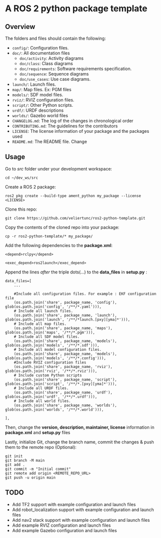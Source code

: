 A ROS 2 python package template
=================
Overview
--------
The folders and files should contain the following:

* `config/`: Configuration files.
* `doc/`: All documentation files 
	* `doc/activity`: Activity diagrams
	* `doc/class`: Class diagrams
	* `doc/requirements`: Software requirements specification.
	* `doc/sequence`: Sequence diagrams
	* `doc/use_cases`: Use case diagrams.
* `launch/`: Launch files.
* `map/`: Map files. Ex: PGM files
* `models/`: SDF model files.
* `rviz/`: RVIZ configuration files.
* `script/`: Other Python scripts.
* `urdf/`: URDF descriptions
* `worlds/`: Gazebo world files
* `CHANGELOG.md`: The log of the changes in chronological order
* `CONTRIBUTING.md`: The guidelines for the contributors
* `LICENSE`: The license information of your package and the packages used
* `README.md`: The README file. Change


Usage
--------
Go to *src* folder under your development workspace:

	cd ~/dev_ws/src

Create a ROS 2 package:

	ros2 pkg create --build-type ament_python my_package --license <LICENSE>

Clone this repo:

	git clone https://github.com/veliertunc/ros2-python-template.git

Copy the contents of the cloned repo into your package:

	cp -r ros2-python-template/* my_package/


Add the following dependencies to the **package.xml**:

	<depend>rclpy</depend>

	<exec_depend>ros2launch</exec_depend>


Append the lines *after* the triple dots(...) to the **data_files** in **setup.py** :

	data_files=[
		...
		
		#Include all configuration files. For example : EKF configuration file
		(os.path.join('share', package_name, 'config'), glob(os.path.join('config', '/**/*.yaml'))),
		# Include all launch files.
		(os.path.join('share', package_name, 'launch'), glob(os.path.join('launch', '/**/*launch.[pxy][yma]*'))),
		# Include all map files.
		(os.path.join('share', package_name, 'maps'), glob(os.path.join('maps', '/**/*.pgm'))),
		# Include all SDF model files.
		(os.path.join('share', package_name, 'models'), glob(os.path.join('models', '/**/*.sdf'))),
		# Include all model configuration files.
		(os.path.join('share', package_name, 'models'), glob(os.path.join('models', '/**/*.config'))),
		#Include RVIZ configuration files
		(os.path.join('share', package_name, 'rviz'), glob(os.path.join('rviz', '/**/*.rviz'))),
		# Include custom Python scripts
		(os.path.join('share', package_name, 'script'), glob(os.path.join('script', '/**/*.[pxy][yma]*'))),
		# Include all URDF files.
		(os.path.join('share', package_name, 'urdf'), glob(os.path.join('urdf', '/**/*.urdf'))),
		# Include all world files.
		(os.path.join('share', package_name, 'worlds'), glob(os.path.join('worlds', '/**/*.world'))),

	],

Then, change the **version, description, maintainer, license** information in **package.xml** and **setup.py** files

Lastly, initialize Git, change the branch name, commit the changes & push them to the remote repo (Optional):

	git init
	git branch -M main
	git add .
	git commit -m "Initial commit"
	git remote add origin <REMOTE_REPO_URL>
	git push -u origin main

TODO
--------
- Add TF2 support with example configuration and launch files
- Add robot_localization support with example configuration and launch files
- Add nav2 stack support with example configuration and launch files
- Add example RVIZ configuration and launch files
- Add example Gazebo configuration and launch files


